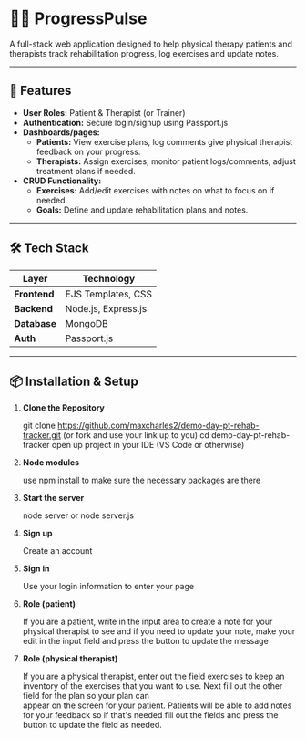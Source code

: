 # 🏋️‍♂️ ProgressPulse

A full-stack web application designed to help physical therapy patients and therapists track rehabilitation progress, log exercises and update notes.

---

## 🚀 Features

- **User Roles:** Patient & Therapist (or Trainer)
- **Authentication:** Secure login/signup using Passport.js
- **Dashboards/pages:**
  - **Patients:** View exercise plans, log comments give physical therapist feedback on your progress.
  - **Therapists:** Assign exercises, monitor patient logs/comments, adjust treatment plans if needed.
- **CRUD Functionality:**
  - **Exercises:** Add/edit exercises with notes on what to focus on if needed.
  - **Goals:** Define and update rehabilitation plans and notes.

---

## 🛠 Tech Stack

| Layer      | Technology                           |
|------------|---------------------------------------|
| **Frontend** | EJS Templates, CSS                  |
| **Backend**  | Node.js, Express.js                 |
| **Database** | MongoDB                             |
| **Auth**     | Passport.js                         |

---

## 📦 Installation & Setup

1. **Clone the Repository**
   
   git clone https://github.com/maxcharles2/demo-day-pt-rehab-tracker.git (or fork and use your link up to you)
   cd demo-day-pt-rehab-tracker
   open up project in your IDE (VS Code or otherwise)

3. **Node modules**
   
   use npm install to make sure the necessary packages are there

4. **Start the server**
   
   node server or node server.js

5. **Sign up**
   
   Create an account

6. **Sign in**
   
   Use your login information to enter your page

7. **Role (patient)**
   
   If you are a patient, write in the input area to create a note for your physical therapist to see and if you need to update your note, make your edit in the input field and press the       button to update the message

8. **Role (physical therapist)**
   
   If you are a physical therapist, enter out the field exercises to keep an inventory of the exercises that you want to use. Next fill out the other field for the plan so your plan can   
   appear on the screen for your patient. Patients will be able to add notes for your feedback so if that's needed fill out the fields and press the button to update the field as needed.

